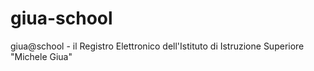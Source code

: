 # giua-school
giua@school - il Registro Elettronico dell'Istituto di Istruzione Superiore "Michele Giua"
